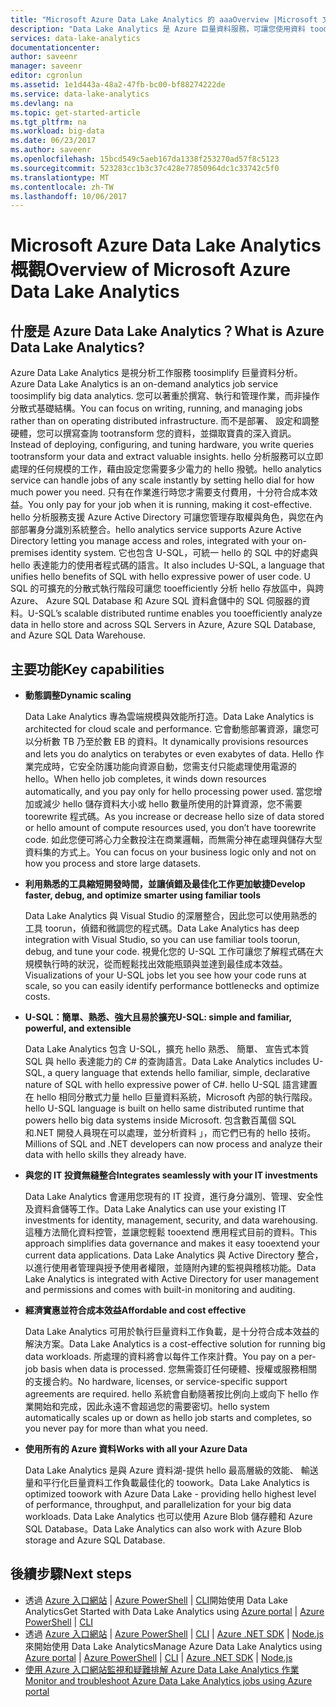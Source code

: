 ```yaml
---
title: "Microsoft Azure Data Lake Analytics 的 aaaOverview |Microsoft 文件"
description: "Data Lake Analytics 是 Azure 巨量資料服務，可讓您使用資料 toodrive 業務使用洞悉從您的資料在 hello 雲端中，不論其大小，或其所在。"
services: data-lake-analytics
documentationcenter: 
author: saveenr
manager: saveenr
editor: cgronlun
ms.assetid: 1e1d443a-48a2-47fb-bc00-bf88274222de
ms.service: data-lake-analytics
ms.devlang: na
ms.topic: get-started-article
ms.tgt_pltfrm: na
ms.workload: big-data
ms.date: 06/23/2017
ms.author: saveenr
ms.openlocfilehash: 15bcd549c5aeb167da1338f253270ad57f8c5123
ms.sourcegitcommit: 523283cc1b3c37c428e77850964dc1c33742c5f0
ms.translationtype: MT
ms.contentlocale: zh-TW
ms.lasthandoff: 10/06/2017
---
```

# <a name="overview-of-microsoft-azure-data-lake-analytics"></a><span data-ttu-id="d0900-103">Microsoft Azure Data Lake Analytics 概觀</span><span class="sxs-lookup"><span data-stu-id="d0900-103">Overview of Microsoft Azure Data Lake Analytics</span></span>
## <a name="what-is-azure-data-lake-analytics"></a><span data-ttu-id="d0900-104">什麼是 Azure Data Lake Analytics？</span><span class="sxs-lookup"><span data-stu-id="d0900-104">What is Azure Data Lake Analytics?</span></span>
<span data-ttu-id="d0900-105">Azure Data Lake Analytics 是視分析工作服務 toosimplify 巨量資料分析。</span><span class="sxs-lookup"><span data-stu-id="d0900-105">Azure Data Lake Analytics is an on-demand analytics job service toosimplify big data analytics.</span></span> <span data-ttu-id="d0900-106">您可以著重於撰寫、執行和管理作業，而非操作分散式基礎結構。</span><span class="sxs-lookup"><span data-stu-id="d0900-106">You can focus on writing, running, and managing jobs rather than on operating distributed infrastructure.</span></span> <span data-ttu-id="d0900-107">而不是部署、 設定和調整硬體，您可以撰寫查詢 tootransform 您的資料，並擷取寶貴的深入資訊。</span><span class="sxs-lookup"><span data-stu-id="d0900-107">Instead of deploying, configuring, and tuning hardware, you write queries tootransform your data and extract valuable insights.</span></span> <span data-ttu-id="d0900-108">hello 分析服務可以立即處理的任何規模的工作，藉由設定您需要多少電力的 hello 撥號。</span><span class="sxs-lookup"><span data-stu-id="d0900-108">hello analytics service can handle jobs of any scale instantly by setting hello dial for how much power you need.</span></span> <span data-ttu-id="d0900-109">只有在作業進行時您才需要支付費用，十分符合成本效益。</span><span class="sxs-lookup"><span data-stu-id="d0900-109">You only pay for your job when it is running, making it cost-effective.</span></span> <span data-ttu-id="d0900-110">hello 分析服務支援 Azure Active Directory 可讓您管理存取權與角色，與您在內部部署身分識別系統整合。</span><span class="sxs-lookup"><span data-stu-id="d0900-110">hello analytics service supports Azure Active Directory letting you manage access and roles, integrated with your on-premises identity system.</span></span> <span data-ttu-id="d0900-111">它也包含 U-SQL，可統一 hello 的 SQL 中的好處與 hello 表達能力的使用者程式碼的語言。</span><span class="sxs-lookup"><span data-stu-id="d0900-111">It also includes U-SQL, a language that unifies hello benefits of SQL with hello expressive power of user code.</span></span> <span data-ttu-id="d0900-112">U SQL 的可擴充的分散式執行階段可讓您 tooefficiently 分析 hello 存放區中，與跨 Azure、 Azure SQL Database 和 Azure SQL 資料倉儲中的 SQL 伺服器的資料。</span><span class="sxs-lookup"><span data-stu-id="d0900-112">U-SQL’s scalable distributed runtime enables you tooefficiently analyze data in hello store and across SQL Servers in Azure, Azure SQL Database, and Azure SQL Data Warehouse.</span></span>

## <a name="key-capabilities"></a><span data-ttu-id="d0900-113">主要功能</span><span class="sxs-lookup"><span data-stu-id="d0900-113">Key capabilities</span></span>
* <span data-ttu-id="d0900-114">**動態調整**</span><span class="sxs-lookup"><span data-stu-id="d0900-114">**Dynamic scaling**</span></span>
  
    <span data-ttu-id="d0900-115">Data Lake Analytics 專為雲端規模與效能所打造。</span><span class="sxs-lookup"><span data-stu-id="d0900-115">Data Lake Analytics is architected for cloud scale and performance.</span></span>  <span data-ttu-id="d0900-116">它會動態部署資源，讓您可以分析數 TB 乃至於數 EB 的資料。</span><span class="sxs-lookup"><span data-stu-id="d0900-116">It dynamically provisions resources and lets you do analytics on terabytes or even exabytes of data.</span></span> <span data-ttu-id="d0900-117">Hello 作業完成時，它安全防護功能向資源自動，您需支付只能處理使用電源的 hello。</span><span class="sxs-lookup"><span data-stu-id="d0900-117">When hello job completes, it winds down resources automatically, and you pay only for hello processing power used.</span></span> <span data-ttu-id="d0900-118">當您增加或減少 hello 儲存資料大小或 hello 數量所使用的計算資源，您不需要 toorewrite 程式碼。</span><span class="sxs-lookup"><span data-stu-id="d0900-118">As you increase or decrease hello size of data stored or hello amount of compute resources used, you don’t have toorewrite code.</span></span> <span data-ttu-id="d0900-119">如此您便可將心力全數投注在商業邏輯，而無需分神在處理與儲存大型資料集的方式上。</span><span class="sxs-lookup"><span data-stu-id="d0900-119">You can focus on your business logic only and not on how you process and store large datasets.</span></span>
* <span data-ttu-id="d0900-120">**利用熟悉的工具縮短開發時間，並讓偵錯及最佳化工作更加敏捷**</span><span class="sxs-lookup"><span data-stu-id="d0900-120">**Develop faster, debug, and optimize smarter using familiar tools**</span></span>
  
    <span data-ttu-id="d0900-121">Data Lake Analytics 與 Visual Studio 的深層整合，因此您可以使用熟悉的工具 toorun，偵錯和微調您的程式碼。</span><span class="sxs-lookup"><span data-stu-id="d0900-121">Data Lake Analytics has deep integration with Visual Studio, so you can use familiar tools toorun, debug, and tune your code.</span></span> <span data-ttu-id="d0900-122">視覺化您的 U-SQL 工作可讓您了解程式碼在大規模執行時的狀況，從而輕鬆找出效能瓶頸與並達到最佳成本效益。</span><span class="sxs-lookup"><span data-stu-id="d0900-122">Visualizations of your U-SQL jobs let you see how your code runs at scale, so you can easily identify performance bottlenecks and optimize costs.</span></span>
* <span data-ttu-id="d0900-123">**U-SQL：簡單、熟悉、強大且易於擴充**</span><span class="sxs-lookup"><span data-stu-id="d0900-123">**U-SQL: simple and familiar, powerful, and extensible**</span></span>
  
    <span data-ttu-id="d0900-124">Data Lake Analytics 包含 U-SQL，擴充 hello 熟悉、 簡單、 宣告式本質 SQL 與 hello 表達能力的 C# 的查詢語言。</span><span class="sxs-lookup"><span data-stu-id="d0900-124">Data Lake Analytics includes U-SQL, a query language that extends hello familiar, simple, declarative nature of SQL with hello expressive power of C#.</span></span> <span data-ttu-id="d0900-125">hello U-SQL 語言建置在 hello 相同分散式力量 hello 巨量資料系統，Microsoft 內部的執行階段。</span><span class="sxs-lookup"><span data-stu-id="d0900-125">hello U-SQL language is built on hello same distributed runtime that powers hello big data systems inside Microsoft.</span></span> <span data-ttu-id="d0900-126">包含數百萬個 SQL 和.NET 開發人員現在可以處理，並分析資料 」，而它們已有的 hello 技術。</span><span class="sxs-lookup"><span data-stu-id="d0900-126">Millions of SQL and .NET developers can now process and analyze their data with hello skills they already have.</span></span>
* <span data-ttu-id="d0900-127">**與您的 IT 投資無縫整合**</span><span class="sxs-lookup"><span data-stu-id="d0900-127">**Integrates seamlessly with your IT investments**</span></span>
  
    <span data-ttu-id="d0900-128">Data Lake Analytics 會運用您現有的 IT 投資，進行身分識別、管理、安全性及資料倉儲等工作。</span><span class="sxs-lookup"><span data-stu-id="d0900-128">Data Lake Analytics can use your existing IT investments for identity, management, security, and data warehousing.</span></span> <span data-ttu-id="d0900-129">這種方法簡化資料控管，並讓您輕鬆 tooextend 應用程式目前的資料。</span><span class="sxs-lookup"><span data-stu-id="d0900-129">This approach simplifies data governance and makes it easy tooextend your current data applications.</span></span> <span data-ttu-id="d0900-130">Data Lake Analytics 與 Active Directory 整合，以進行使用者管理與授予使用者權限，並隨附內建的監視與稽核功能。</span><span class="sxs-lookup"><span data-stu-id="d0900-130">Data Lake Analytics is integrated with Active Directory for user management and permissions and comes with built-in monitoring and auditing.</span></span>
* <span data-ttu-id="d0900-131">**經濟實惠並符合成本效益**</span><span class="sxs-lookup"><span data-stu-id="d0900-131">**Affordable and cost effective**</span></span>
  
    <span data-ttu-id="d0900-132">Data Lake Analytics 可用於執行巨量資料工作負載，是十分符合成本效益的解決方案。</span><span class="sxs-lookup"><span data-stu-id="d0900-132">Data Lake Analytics is a cost-effective solution for running big data workloads.</span></span> <span data-ttu-id="d0900-133">所處理的資料將會以每件工作來計費。</span><span class="sxs-lookup"><span data-stu-id="d0900-133">You pay on a per-job basis when data is processed.</span></span> <span data-ttu-id="d0900-134">您無需簽訂任何硬體、授權或服務相關的支援合約。</span><span class="sxs-lookup"><span data-stu-id="d0900-134">No hardware, licenses, or service-specific support agreements are required.</span></span> <span data-ttu-id="d0900-135">hello 系統會自動隨著按比例向上或向下 hello 作業開始和完成，因此永遠不會超過您的需要密切。</span><span class="sxs-lookup"><span data-stu-id="d0900-135">hello system automatically scales up or down as hello job starts and completes, so you never pay for more than what you need.</span></span>
* <span data-ttu-id="d0900-136">**使用所有的 Azure 資料**</span><span class="sxs-lookup"><span data-stu-id="d0900-136">**Works with all your Azure Data**</span></span>
  
    <span data-ttu-id="d0900-137">Data Lake Analytics 是與 Azure 資料湖-提供 hello 最高層級的效能、 輸送量和平行化巨量資料工作負載最佳化的 toowork。</span><span class="sxs-lookup"><span data-stu-id="d0900-137">Data Lake Analytics is optimized toowork with Azure Data Lake - providing hello highest level of performance, throughput, and parallelization for your big data workloads.</span></span>  <span data-ttu-id="d0900-138">Data Lake Analytics 也可以使用 Azure Blob 儲存體和 Azure SQL Database。</span><span class="sxs-lookup"><span data-stu-id="d0900-138">Data Lake Analytics can also work with Azure Blob storage and Azure SQL Database.</span></span>

## <a name="next-steps"></a><span data-ttu-id="d0900-139">後續步驟</span><span class="sxs-lookup"><span data-stu-id="d0900-139">Next steps</span></span>
 
  * <span data-ttu-id="d0900-140">透過 [Azure 入口網站](data-lake-analytics-get-started-portal.md) | [Azure PowerShell](data-lake-analytics-get-started-powershell.md) | [CLI](data-lake-analytics-get-started-cli2.md)開始使用 Data Lake Analytics</span><span class="sxs-lookup"><span data-stu-id="d0900-140">Get Started with Data Lake Analytics using [Azure portal](data-lake-analytics-get-started-portal.md) | [Azure PowerShell](data-lake-analytics-get-started-powershell.md) | [CLI](data-lake-analytics-get-started-cli2.md)</span></span>
  * <span data-ttu-id="d0900-141">透過 [Azure 入口網站](data-lake-analytics-manage-use-portal.md) | [Azure PowerShell](data-lake-analytics-manage-use-powershell.md) | [CLI](data-lake-analytics-manage-use-cli.md) | [Azure .NET SDK](data-lake-analytics-manage-use-dotnet-sdk.md) | [Node.js](data-lake-analytics-manage-use-nodejs.md) 來開始使用 Data Lake Analytics</span><span class="sxs-lookup"><span data-stu-id="d0900-141">Manage Azure Data Lake Analytics using [Azure portal](data-lake-analytics-manage-use-portal.md) | [Azure PowerShell](data-lake-analytics-manage-use-powershell.md) | [CLI](data-lake-analytics-manage-use-cli.md) | [Azure .NET SDK](data-lake-analytics-manage-use-dotnet-sdk.md) | [Node.js](data-lake-analytics-manage-use-nodejs.md)</span></span>
  * [<span data-ttu-id="d0900-142">使用 Azure 入口網站監視和疑難排解 Azure Data Lake Analytics 作業</span><span class="sxs-lookup"><span data-stu-id="d0900-142">Monitor and troubleshoot Azure Data Lake Analytics jobs using Azure portal</span></span>](data-lake-analytics-monitor-and-troubleshoot-jobs-tutorial.md) 
